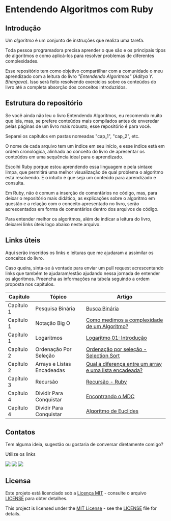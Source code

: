 # Entendendo Algoritmos com Ruby


## Introdução 
Um *algoritmo* é um conjunto de instruções que realiza uma tarefa.

Toda pessoa programadora precisa aprender o que são e os principais tipos de algoritmos e como aplicá-los para resolver problemas de diferentes complexidades.

Esse repositório tem como objetivo compartilhar com a comunidade o meu aprendizado com a leitura do livro *"Entendendo Algoritmos" (Aditya Y. Bhargava)*. Isso será feito resolvendo exercícios sobre os conteúdos do livro até a completa absorção dos conceitos introduzidos.

## Estrutura do repositório 

Se você ainda não leu o livro Entendendo Algoritmos, eu recomendo muito que leia, mas, se prefere conteúdos mais compilados antes de enveredar pelas páginas de um livro mais robusto, esse repositório é para você. 

Separei os capítulos em pastas nomeadas "cap_1", "cap_2", etc.

O nome de cada arquivo tem um índice em seu início, e esse índice está em ordem cronológica, alinhado ao conceito do livro de apresentar os conteúdos em uma sequência ideal para o aprendizado.

Escolhi Ruby porque estou aprendendo essa linguagem e pela sintaxe limpa, que permitirá uma melhor visualização de qual problema o algoritmo está resolvendo. E o intuito é que seja um conteúdo para aprendizado e consulta.

Em Ruby, não é comum a inserção de comentários no código, mas, para deixar o repositório mais didático, as explicações sobre o algoritmo em questão e a relação com o conceito apresentado no livro, serão acrescentados em forma de comentários dentro dos arquivos de código.

Para entender melhor os algoritmos, além de indicar a leitura do livro, deixarei links úteis logo abaixo neste arquivo.


## Links úteis

Aqui serão inseridos os links e leituras que me ajudaram a assimilar os conceitos do livro.

Caso queira, sinta-se à vontade para enviar um pull request acrescentando links que também te ajudaram/estão ajudando nessa jornada de entender os algoritmos. Preencha as informações na tabela seguindo a ordem proposta nos capítulos.

| Capítulo| Tópico | Artigo |
|---------|--------|--------|
| Capítulo 1 | Pesquisa Binária| [Busca Binária](https://pt.khanacademy.org/computing/computer-science/algorithms/binary-search/a/binary-search)
| Capítulo 1 | Notação Big O| [Como medimos a complexidade de um Algoritmo?](https://gabrielschade.github.io/2019/06/16/algoritmos-i.html)
| Capítulo 1 | Logaritmos| [Logaritmo 01: Introdução](https://www.youtube.com/watch?v=MVvDBdRxxVc)
| Capítulo 2 | Ordenação Por Seleção| [Ordenação por seleção - Selection Sort](https://dev.to/dormin/ordenacao-por-selecao-selection-sort-5hla)
| Capítulo 2 | Arrays e Listas Encadeadas| [Qual a diferença entre um array e uma lista encadeada?](https://medium.com/pravaler-digital-team/qual-a-diferen%C3%A7a-entre-um-array-e-uma-lista-encadeada-e5bd64ab1790)
| Capítulo 3 | Recursão| [Recursão - Ruby](https://dev.to/dnovais/recursao-ruby-35gi)
| Capítulo 4 | Dividir Para Conquistar| [Encontrando o MDC](https://www.youtube.com/feed/history?query=euclides)
| Capítulo 4 | Dividir Para Conquistar| [Algoritmo de Euclides](https://www.youtube.com/feed/history?query=euclides)


## Contatos

Tem alguma ideia, sugestão ou gostaria de conversar diretamente comigo?

Utilize os links
<div> 
  <a href="https://www.linkedin.com/in/samara-almeida-als/"><img src="https://img.shields.io/badge/-LinkedIn-%230077B5?style=for-the-badge&logo=linkedin&logoColor=white" target="_blank"></a>
    <a href="https://api.whatsapp.com/send/?phone=5511977458347&text&type=phone_number&app_absent=0" target="_blank"><img src="https://img.shields.io/badge/WhatsApp-25D366?style=for-the-badge&logo=whatsapp&logoColor=white"></a>
    <a href = "mailto:samaraalmeida379@gmail.com"><img src="https://img.shields.io/badge/Gmail-D14836?style=for-the-badge&logo=gmail&logoColor=white"></a>
</div>

## Licensa

Este projeto está licenciado sob a [Licença MIT](LICENSE) - consulte o arquivo [LICENSE](LICENSE) para obter detalhes.

This project is licensed under the [MIT License](LICENSE) - see the [LICENSE](LICENSE) file for details.